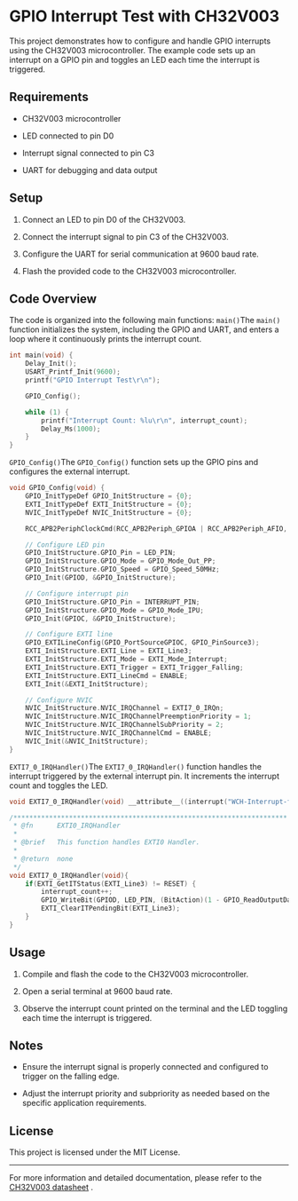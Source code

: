 # GPIO Interrupt Test with CH32V003 

This project demonstrates how to configure and handle GPIO interrupts using the CH32V003 microcontroller. The example code sets up an interrupt on a GPIO pin and toggles an LED each time the interrupt is triggered.

## Requirements 

- CH32V003 microcontroller

- LED connected to pin D0

- Interrupt signal connected to pin C3

- UART for debugging and data output

## Setup 

1. Connect an LED to pin D0 of the CH32V003.

2. Connect the interrupt signal to pin C3 of the CH32V003.

3. Configure the UART for serial communication at 9600 baud rate.

4. Flash the provided code to the CH32V003 microcontroller.

## Code Overview 

The code is organized into the following main functions:
`main()`The `main()` function initializes the system, including the GPIO and UART, and enters a loop where it continuously prints the interrupt count.

```c
int main(void) {
    Delay_Init();
    USART_Printf_Init(9600);
    printf("GPIO Interrupt Test\r\n");

    GPIO_Config();

    while (1) {
        printf("Interrupt Count: %lu\r\n", interrupt_count);
        Delay_Ms(1000);
    }
}
```
`GPIO_Config()`The `GPIO_Config()` function sets up the GPIO pins and configures the external interrupt.

```c
void GPIO_Config(void) {
    GPIO_InitTypeDef GPIO_InitStructure = {0};
    EXTI_InitTypeDef EXTI_InitStructure = {0};
    NVIC_InitTypeDef NVIC_InitStructure = {0};

    RCC_APB2PeriphClockCmd(RCC_APB2Periph_GPIOA | RCC_APB2Periph_AFIO, ENABLE);

    // Configure LED pin
    GPIO_InitStructure.GPIO_Pin = LED_PIN;
    GPIO_InitStructure.GPIO_Mode = GPIO_Mode_Out_PP;
    GPIO_InitStructure.GPIO_Speed = GPIO_Speed_50MHz;
    GPIO_Init(GPIOD, &GPIO_InitStructure);

    // Configure interrupt pin
    GPIO_InitStructure.GPIO_Pin = INTERRUPT_PIN;
    GPIO_InitStructure.GPIO_Mode = GPIO_Mode_IPU;
    GPIO_Init(GPIOC, &GPIO_InitStructure);

    // Configure EXTI line
    GPIO_EXTILineConfig(GPIO_PortSourceGPIOC, GPIO_PinSource3);
    EXTI_InitStructure.EXTI_Line = EXTI_Line3;
    EXTI_InitStructure.EXTI_Mode = EXTI_Mode_Interrupt;
    EXTI_InitStructure.EXTI_Trigger = EXTI_Trigger_Falling;
    EXTI_InitStructure.EXTI_LineCmd = ENABLE;
    EXTI_Init(&EXTI_InitStructure);

    // Configure NVIC
    NVIC_InitStructure.NVIC_IRQChannel = EXTI7_0_IRQn;
    NVIC_InitStructure.NVIC_IRQChannelPreemptionPriority = 1;
    NVIC_InitStructure.NVIC_IRQChannelSubPriority = 2;
    NVIC_InitStructure.NVIC_IRQChannelCmd = ENABLE;
    NVIC_Init(&NVIC_InitStructure);
}
```
`EXTI7_0_IRQHandler()`The `EXTI7_0_IRQHandler()` function handles the interrupt triggered by the external interrupt pin. It increments the interrupt count and toggles the LED.

```c
void EXTI7_0_IRQHandler(void) __attribute__((interrupt("WCH-Interrupt-fast")));

/*********************************************************************
 * @fn      EXTI0_IRQHandler
 *
 * @brief   This function handles EXTI0 Handler.
 *
 * @return  none
 */
void EXTI7_0_IRQHandler(void){
    if(EXTI_GetITStatus(EXTI_Line3) != RESET) {
        interrupt_count++;
        GPIO_WriteBit(GPIOD, LED_PIN, (BitAction)(1 - GPIO_ReadOutputDataBit(GPIOD, LED_PIN)));
        EXTI_ClearITPendingBit(EXTI_Line3);
    }
}
```

## Usage 

1. Compile and flash the code to the CH32V003 microcontroller.

2. Open a serial terminal at 9600 baud rate.

3. Observe the interrupt count printed on the terminal and the LED toggling each time the interrupt is triggered.

## Notes 

- Ensure the interrupt signal is properly connected and configured to trigger on the falling edge.

- Adjust the interrupt priority and subpriority as needed based on the specific application requirements.

## License 

This project is licensed under the MIT License.


---

For more information and detailed documentation, please refer to the [CH32V003 datasheet]() .
